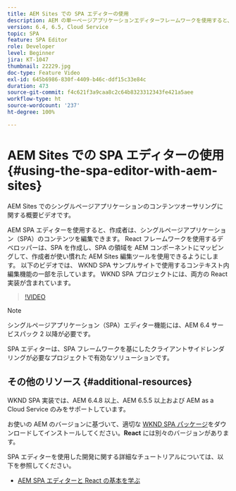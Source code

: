 ```yaml
---
title: AEM Sites での SPA エディターの使用
description: AEM の単一ページアプリケーションエディターフレームワークを使用すると、作成者は、単一ページアプリケーション（SPA）のコンテンツを編集できます。React フレームワークのいずれかを使用する開発者は、SPA を作成し、SPA の領域を AEM コンポーネントにマッピングして、作成者が使い慣れた AEM Sites 編集ツールを使用できるようにします。
version: 6.4, 6.5, Cloud Service
topic: SPA
feature: SPA Editor
role: Developer
level: Beginner
jira: KT-1047
thumbnail: 22229.jpg
doc-type: Feature Video
exl-id: 645b6986-830f-4409-b46c-ddf15c33e84c
duration: 473
source-git-commit: f4c621f3a9caa8c2c64b8323312343fe421a5aee
workflow-type: ht
source-wordcount: '237'
ht-degree: 100%

---
```


# AEM Sites での SPA エディターの使用 {#using-the-spa-editor-with-aem-sites}

AEM Sites でのシングルページアプリケーションのコンテンツオーサリングに関する概要ビデオです。

AEM SPA エディターを使用すると、作成者は、シングルページアプリケーション（SPA）のコンテンツを編集できます。 React フレームワークを使用するデベロッパーは、SPA を作成し、SPA の領域を AEM コンポーネントにマッピングして、作成者が使い慣れた AEM Sites 編集ツールを使用できるようにします。 以下のビデオでは、 WKND SPA サンプルサイトで使用するコンテキスト内編集機能の一部を示しています。 WKND SPA プロジェクトには、両方の React 実装が含まれています。

>[!VIDEO](https://video.tv.adobe.com/v/22229?quality=12&learn=on)

>[!NOTE]
>
> シングルページアプリケーション（SPA）エディター機能には、AEM 6.4 サービスパック 2 以降が必要です。
>
> SPA エディターは、SPA フレームワークを基にしたクライアントサイドレンダリングが必要なプロジェクトで有効なソリューションです。

## その他のリソース {#additional-resources}

WKND SPA 実装では、AEM 6.4.8 以上、AEM 6.5.5 以上および AEM as a Cloud Service のみをサポートしています。

お使いの AEM のバージョンに基づいて、適切な [WKND SPA パッケージ](https://github.com/adobe/aem-guides-wknd-spa/releases)をダウンロードしてインストールしてください。**React** には別々のバージョンがあります。

SPA エディターを使用した開発に関する詳細なチュートリアルについては、以下を参照してください。

* [AEM SPA エディターと React の基本を学ぶ](https://experienceleague.adobe.com/docs/experience-manager-learn/getting-started-with-aem-headless/spa-editor/react/overview.html?lang=ja)
